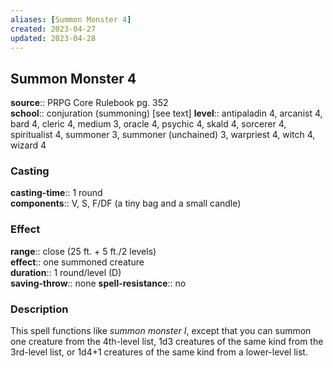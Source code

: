 ```yaml
---
aliases: [Summon Monster 4]
created: 2023-04-27
updated: 2023-04-28
---
```


## Summon Monster 4

**source**:: PRPG Core Rulebook pg. 352  
**school**:: conjuration (summoning) \[see text\]
**level**:: antipaladin 4, arcanist 4, bard 4, cleric 4, medium 3, oracle 4, psychic 4, skald 4, sorcerer 4, spiritualist 4, summoner 3, summoner (unchained) 3, warpriest 4, witch 4, wizard 4

### Casting

**casting-time**:: 1 round  
**components**:: V, S, F/DF (a tiny bag and a small candle)

### Effect

**range**:: close (25 ft. + 5 ft./2 levels)  
**effect**:: one summoned creature  
**duration**:: 1 round/level (D)  
**saving-throw**:: none
**spell-resistance**:: no

### Description

This spell functions like *summon monster I*, except that you can summon one creature from the 4th-level list, 1d3 creatures of the same kind from the 3rd-level list, or 1d4+1 creatures of the same kind from a lower-level list.
